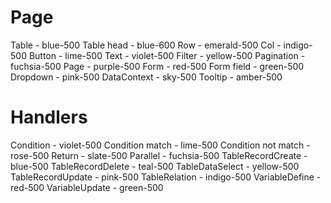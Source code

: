 # Page

Table - blue-500
Table head - blue-600
Row - emerald-500
Col - indigo-500
Button - lime-500
Text - violet-500
Filter - yellow-500
Pagination - fuchsia-500
Page - purple-500
Form - red-500
Form field - green-500
Dropdown - pink-500
DataContext - sky-500
Tooltip - amber-500

# Handlers

Condition - violet-500
Condition match - lime-500
Condition not match - rose-500
Return - slate-500
Parallel - fuchsia-500
TableRecordCreate - blue-500
TableRecordDelete - teal-500
TableDataSelect - yellow-500
TableRecordUpdate - pink-500
TableRelation - indigo-500
VariableDefine - red-500
VariableUpdate - green-500

